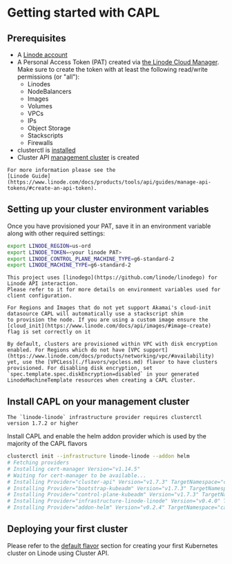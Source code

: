 # Getting started with CAPL

## Prerequisites

- A [Linode account](https://linode.com/)
- A Personal Access Token (PAT) created via [the Linode Cloud Manager](https://cloud.linode.com/profile/tokens).
Make sure to create the token with at least the following read/write permissions (or "all"):
  - Linodes
  - NodeBalancers
  - Images
  - Volumes
  - VPCs
  - IPs
  - Object Storage
  - Stackscripts
  - Firewalls
- clusterctl is [installed](https://cluster-api.sigs.k8s.io/user/quick-start#installation)
- Cluster API [management cluster](https://cluster-api.sigs.k8s.io/user/quick-start#install-andor-configure-a-kubernetes-cluster) is created
```admonish question title=""
For more information please see the
[Linode Guide](https://www.linode.com/docs/products/tools/api/guides/manage-api-tokens/#create-an-api-token).
```

## Setting up your cluster environment variables

Once you have provisioned your PAT, save it in an environment variable along with other required settings:
```bash
export LINODE_REGION=us-ord
export LINODE_TOKEN=<your linode PAT>
export LINODE_CONTROL_PLANE_MACHINE_TYPE=g6-standard-2
export LINODE_MACHINE_TYPE=g6-standard-2
```

```admonish info
This project uses [linodego](https://github.com/linode/linodego) for Linode API interaction. 
Please refer to it for more details on environment variables used for client configuration.
```

```admonish warning
For Regions and Images that do not yet support Akamai's cloud-init datasource CAPL will automatically use a stackscript shim
to provision the node. If you are using a custom image ensure the [cloud_init](https://www.linode.com/docs/api/images/#image-create) flag is set correctly on it
```
~~~admonish warning
By default, clusters are provisioned within VPC with disk encryption enabled. For Regions which do not have [VPC support](https://www.linode.com/docs/products/networking/vpc/#availability) yet, use the [VPCLess](./flavors/vpcless.md) flavor to have clusters provisioned. For disabling disk encryption, set `spec.template.spec.diskEncryption=disabled` in your generated LinodeMachineTemplate resources when creating a CAPL cluster.
~~~

## Install CAPL on your management cluster
```admonish warning
The `linode-linode` infrastructure provider requires clusterctl version 1.7.2 or higher
```
Install CAPL and enable the helm addon provider which is used by the majority of the CAPL flavors

```bash
clusterctl init --infrastructure linode-linode --addon helm
# Fetching providers
# Installing cert-manager Version="v1.14.5"
# Waiting for cert-manager to be available...
# Installing Provider="cluster-api" Version="v1.7.3" TargetNamespace="capi-system"
# Installing Provider="bootstrap-kubeadm" Version="v1.7.3" TargetNamespace="capi-kubeadm-bootstrap-system"
# Installing Provider="control-plane-kubeadm" Version="v1.7.3" TargetNamespace="capi-kubeadm-control-plane-system"
# Installing Provider="infrastructure-linode-linode" Version="v0.4.0" TargetNamespace="capl-system"
# Installing Provider="addon-helm" Version="v0.2.4" TargetNamespace="caaph-system"
```

## Deploying your first cluster

Please refer to the [default flavor](../topics/flavors/default.md) section for creating your first Kubernetes cluster on Linode using Cluster API. 
